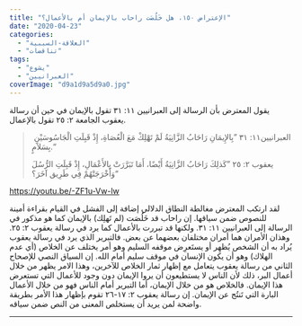 ```yaml
---
title: "الإعتراض ١٥٠، هل خَلُصَت راحاب بالإيمان أم بالأعمال؟"
date: "2020-04-23"
categories: 
  - "العلاقة-السببية"
  - "تناقضات"
tags: 
  - "يشوع"
  - "العبرانيين"
coverImage: "d9a1d9a5d9a0.jpg"
---
```


يقول المعترض بأن الرسالة إلى العبرانيين ١١: ٣١ تقول بالإيمان في حين أن رسالة يعقوب الجامعة ٢: ٢٥ تقول بالإعمال.

>  العبرانيين١١: ٣١ ”بِالإِيمَانِ رَاحَابُ الزَّانِيَةُ لَمْ تَهْلِكْ مَعَ الْعُصَاةِ، إِذْ قَبِلَتِ الْجَاسُوسَيْنِ بِسَلاَمٍ.“
> 
> يعقوب ٢: ٢٥ ”كَذلِكَ رَاحَابُ الزَّانِيَةُ أَيْضًا، أَمَا تَبَرَّرَتْ بِالأَعْمَالِ، إِذْ قَبِلَتِ الرُّسُلَ وَأَخْرَجَتْهُمْ فِي طَرِيق آخَرَ؟“

https://youtu.be/-ZF1u-Vw-lw

لقد ارتكب المعترض مغالطة النطاق الدلالي إضافة إلى الفشل في القيام بقراءة أمينة للنصوص ضمن سياقها. إن راحاب قد خَلُصَت (لم تَهلِك) بالإيمان كما هو مذكور في الرسالة إلى العبرانيين ١١: ٣١. ولكنها قد تبررت بالأعمال كما يرد في رسالة يعقوب ٢: ٢٥. وهذان الأمران هما أمران مختلفان بعضهما عن بعض. فالتبرير الذي يرد في رسالة يعقوب يُراد به أن الشخص يُظهِر أو يستَعرِض موقفه السليم وهو أمر يختلف عن الخلاص (أي عدم الهلاك) وهو أن يكون الإنسان في موقف سليم أمام الله. إن السياق النصي للإصحاح الثاني من رسالة يعقوب يتعامل مع إظهار ثمار الخلاص للآخرين، وهذا الامر يظهر من خلال أعمال البر، ذلك لأن الناس لا يستطيعون أن يروا الإيمان دون وجود للأعمال التي تستعرض هذا الإيمان. فالخلاص هو من خلال الإيمان، أما التبرير أمام الناس فهو من خلال الأعمال البارة التي تَنتُج عن الإيمان. إن رسالة يعقوب ٢: ١٧-٢٦ تقوم بإظهار هذا الأمر بطريقة واضحة لمن يريد أن يستخلص المعنى من النص ضمن سياقه.

* * *
